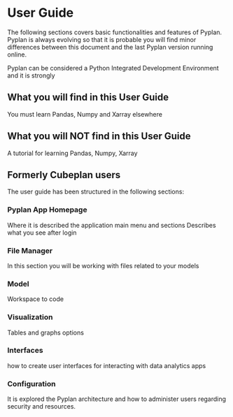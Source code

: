 # User Guide

The following sections covers basic functionalities and features of Pyplan.
Pyplan is always evolving so that it is probable you will find minor differences between this document and the last Pyplan version running online.

Pyplan can be considered a Python Integrated Development Environment and it is strongly 

## What you will find in this User Guide
You must learn Pandas, Numpy and Xarray elsewhere

## What you will NOT find in this User Guide
A tutorial for learning Pandas, Numpy, Xarray

## Formerly Cubeplan users

The user guide has been structured in the following sections:
### Pyplan App Homepage
Where it is described the application main menu and sections Describes what you see after login

### File Manager
In this section you will be working with files related to your models

### Model
Workspace to code

### Visualization
Tables and graphs options

### Interfaces
how to create user interfaces for interacting with data analytics apps

### Configuration
It is explored the Pyplan architecture and how to administer users regarding security and resources.

<!--stackedit_data:
eyJoaXN0b3J5IjpbLTcyMDU5OTY2OSwxMzgyNTgyOTExLC0xMj
czNDc2NDYwLC0xODAyMzAzNTg0XX0=
-->